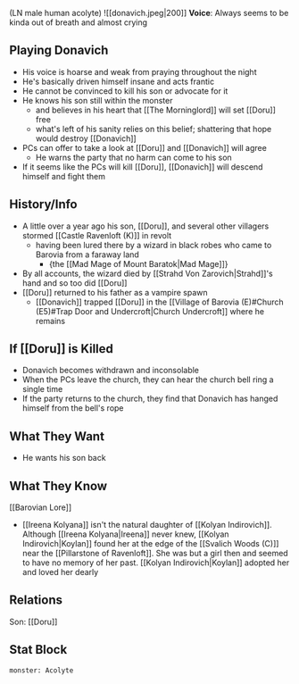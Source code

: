 (LN male human acolyte)
![[donavich.jpeg|200]]
**Voice**: Always seems to be kinda out of breath and almost crying

## Playing Donavich
- His voice is hoarse and weak from praying throughout the night
- He's basically driven himself insane and acts frantic
- He cannot be convinced to kill his son or advocate for it
- He knows his son still within the monster
	- and believes in his heart that [[The Morninglord]] will set [[Doru]] free
	- what's left of his sanity relies on this belief; shattering that hope would destroy [[Donavich]]
- PCs can offer to take a look at [[Doru]] and [[Donavich]] will agree
	- He warns the party that no harm can come to his son
- If it seems like the PCs will kill [[Doru]], [[Donavich]] will descend himself and fight them

## History/Info
- A little over a year ago his son, [[Doru]], and several other villagers stormed [[Castle Ravenloft (K)]] in revolt
	- having been lured there by a wizard in black robes who came to Barovia from a faraway land
		- {the [[Mad Mage of Mount Baratok|Mad Mage]]}
- By all accounts, the wizard died by [[Strahd Von Zarovich|Strahd]]'s hand and so too did [[Doru]]
- [[Doru]] returned to his father as a vampire spawn
	- [[Donavich]] trapped [[Doru]] in the [[Village of Barovia (E)#Church (E5)#Trap Door and Undercroft|Church Undercroft]] where he remains

## If [[Doru]] is Killed
- Donavich becomes withdrawn and inconsolable
- When the PCs leave the church, they can hear the church bell ring a single time
- If the party returns to the church, they find that Donavich has hanged himself from the bell's rope

## What They Want
- He wants his son back

## What They Know
[[Barovian Lore]]
- [[Ireena Kolyana]] isn't the natural daughter of [[Kolyan Indirovich]]. Although [[Ireena Kolyana|Ireena]] never knew, [[Kolyan Indirovich|Koylan]] found her at the edge of the [[Svalich Woods (C)]] near the [[Pillarstone of Ravenloft]]. She was but a girl then and seemed to have no memory of her past. [[Kolyan Indirovich|Koylan]] adopted her and loved her dearly

## Relations
Son: [[Doru]]

## Stat Block

```statblock
monster: Acolyte
```

```dataviewjs
```
